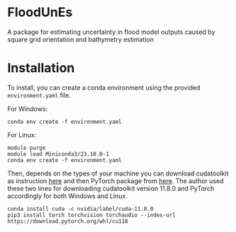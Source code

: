# FloodUnEs
A package for estimating uncertainty in flood model outputs caused by square grid orientation and bathymetry estimation

# Installation
To install, you can create a conda environment using the provided ```environment.yaml``` file.

For Windows:

```
conda env create -f environment.yaml
```

For Linux:

```
module purge
module load Miniconda3/23.10.0-1
conda env create -f environment.yaml
```

Then, depends on the types of your machine you can download cudatoolkit as instruction [here](https://docs.nvidia.com/cuda/cuda-installation-guide-microsoft-windows/index.html) and then PyTorch package from [here](https://pytorch.org/get-started/locally/). The author used these two lines for downloading cudatoolkit version 11.8.0 and PyTorch accordingly for both Windows and Linux.

```
conda install cuda -c nvidia/label/cuda-11.8.0
pip3 install torch torchvision torchaudio --index-url https://download.pytorch.org/whl/cu118
```
